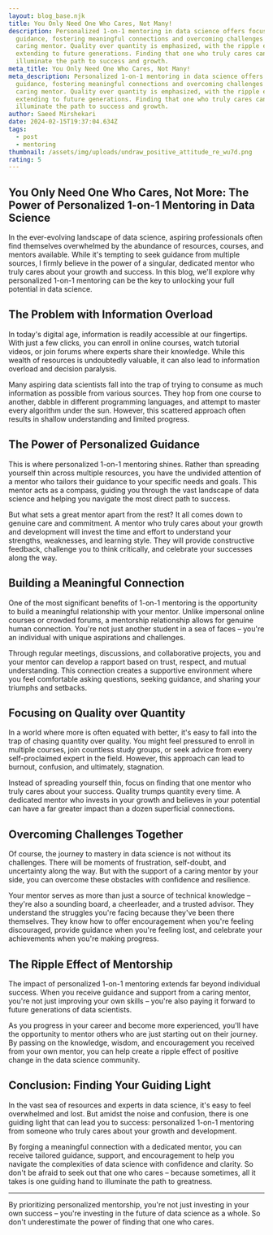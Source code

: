 ```yaml
---
layout: blog_base.njk
title: You Only Need One Who Cares, Not Many!
description: Personalized 1-on-1 mentoring in data science offers focused
  guidance, fostering meaningful connections and overcoming challenges with a
  caring mentor. Quality over quantity is emphasized, with the ripple effect
  extending to future generations. Finding that one who truly cares can
  illuminate the path to success and growth.
meta_title: You Only Need One Who Cares, Not Many!
meta_description: Personalized 1-on-1 mentoring in data science offers focused
  guidance, fostering meaningful connections and overcoming challenges with a
  caring mentor. Quality over quantity is emphasized, with the ripple effect
  extending to future generations. Finding that one who truly cares can
  illuminate the path to success and growth.
author: Saeed Mirshekari
date: 2024-02-15T19:37:04.634Z
tags:
  - post
  - mentoring
thumbnail: /assets/img/uploads/undraw_positive_attitude_re_wu7d.png
rating: 5
---
```

## You Only Need One Who Cares, Not More: The Power of Personalized 1-on-1 Mentoring in Data Science

In the ever-evolving landscape of data science, aspiring professionals often find themselves overwhelmed by the abundance of resources, courses, and mentors available. While it's tempting to seek guidance from multiple sources, I firmly believe in the power of a singular, dedicated mentor who truly cares about your growth and success. In this blog, we'll explore why personalized 1-on-1 mentoring can be the key to unlocking your full potential in data science.

## The Problem with Information Overload

In today's digital age, information is readily accessible at our fingertips. With just a few clicks, you can enroll in online courses, watch tutorial videos, or join forums where experts share their knowledge. While this wealth of resources is undoubtedly valuable, it can also lead to information overload and decision paralysis.

Many aspiring data scientists fall into the trap of trying to consume as much information as possible from various sources. They hop from one course to another, dabble in different programming languages, and attempt to master every algorithm under the sun. However, this scattered approach often results in shallow understanding and limited progress.

## The Power of Personalized Guidance

This is where personalized 1-on-1 mentoring shines. Rather than spreading yourself thin across multiple resources, you have the undivided attention of a mentor who tailors their guidance to your specific needs and goals. This mentor acts as a compass, guiding you through the vast landscape of data science and helping you navigate the most direct path to success.

But what sets a great mentor apart from the rest? It all comes down to genuine care and commitment. A mentor who truly cares about your growth and development will invest the time and effort to understand your strengths, weaknesses, and learning style. They will provide constructive feedback, challenge you to think critically, and celebrate your successes along the way.

## Building a Meaningful Connection

One of the most significant benefits of 1-on-1 mentoring is the opportunity to build a meaningful relationship with your mentor. Unlike impersonal online courses or crowded forums, a mentorship relationship allows for genuine human connection. You're not just another student in a sea of faces – you're an individual with unique aspirations and challenges.

Through regular meetings, discussions, and collaborative projects, you and your mentor can develop a rapport based on trust, respect, and mutual understanding. This connection creates a supportive environment where you feel comfortable asking questions, seeking guidance, and sharing your triumphs and setbacks.

## Focusing on Quality over Quantity

In a world where more is often equated with better, it's easy to fall into the trap of chasing quantity over quality. You might feel pressured to enroll in multiple courses, join countless study groups, or seek advice from every self-proclaimed expert in the field. However, this approach can lead to burnout, confusion, and ultimately, stagnation.

Instead of spreading yourself thin, focus on finding that one mentor who truly cares about your success. Quality trumps quantity every time. A dedicated mentor who invests in your growth and believes in your potential can have a far greater impact than a dozen superficial connections.

## Overcoming Challenges Together

Of course, the journey to mastery in data science is not without its challenges. There will be moments of frustration, self-doubt, and uncertainty along the way. But with the support of a caring mentor by your side, you can overcome these obstacles with confidence and resilience.

Your mentor serves as more than just a source of technical knowledge – they're also a sounding board, a cheerleader, and a trusted advisor. They understand the struggles you're facing because they've been there themselves. They know how to offer encouragement when you're feeling discouraged, provide guidance when you're feeling lost, and celebrate your achievements when you're making progress.

## The Ripple Effect of Mentorship

The impact of personalized 1-on-1 mentoring extends far beyond individual success. When you receive guidance and support from a caring mentor, you're not just improving your own skills – you're also paying it forward to future generations of data scientists.

As you progress in your career and become more experienced, you'll have the opportunity to mentor others who are just starting out on their journey. By passing on the knowledge, wisdom, and encouragement you received from your own mentor, you can help create a ripple effect of positive change in the data science community.

## Conclusion: Finding Your Guiding Light

In the vast sea of resources and experts in data science, it's easy to feel overwhelmed and lost. But amidst the noise and confusion, there is one guiding light that can lead you to success: personalized 1-on-1 mentoring from someone who truly cares about your growth and development.

By forging a meaningful connection with a dedicated mentor, you can receive tailored guidance, support, and encouragement to help you navigate the complexities of data science with confidence and clarity. So don't be afraid to seek out that one who cares – because sometimes, all it takes is one guiding hand to illuminate the path to greatness.

- - -

By prioritizing personalized mentorship, you're not just investing in your own success – you're investing in the future of data science as a whole. So don't underestimate the power of finding that one who cares.